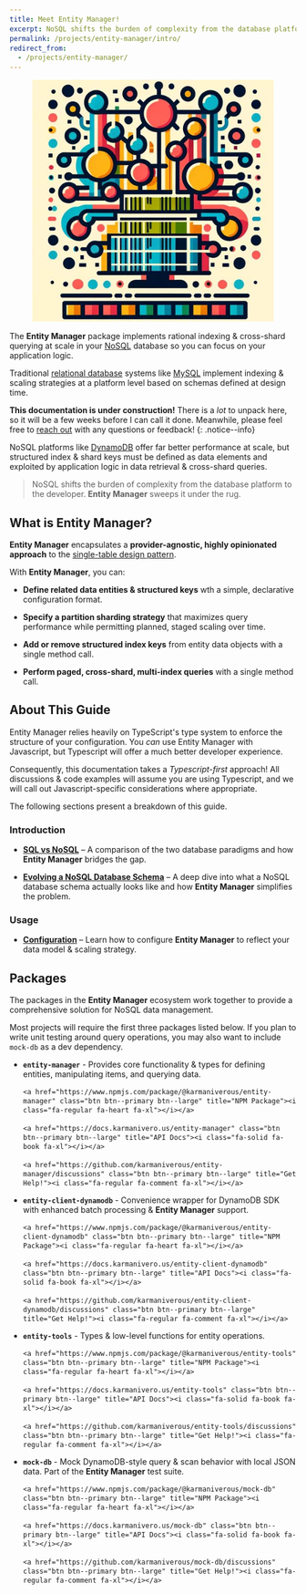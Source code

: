 ```yaml
---
title: Meet Entity Manager!
excerpt: NoSQL shifts the burden of complexity from the database platform to the developer. **Entity Manager** sweeps it under the rug!
permalink: /projects/entity-manager/intro/
redirect_from:
  - /projects/entity-manager/
---
```


<figure class="align-left drop-image">
    <img src="/assets/collections/entity-manager/entity-manager-square.jpg">
</figure>

The **Entity Manager** package implements rational indexing & cross-shard querying at scale in your [NoSQL](https://en.wikipedia.org/wiki/NoSQL) database so you can focus on your application logic.

Traditional [relational database](https://en.wikipedia.org/wiki/Relational_database) systems like [MySQL](https://www.mysql.com/) implement indexing & scaling strategies at a platform level based on schemas defined at design time.

**This documentation is under construction!** There is a _lot_ to unpack here, so it will be a few weeks before I can call it done. Meanwhile, please feel free to [reach out](https://github.com/karmaniverous/entity-manager/discussions) with any questions or feedback!
{: .notice--info}

NoSQL platforms like [DynamoDB](https://aws.amazon.com/dynamodb/) offer far better performance at scale, but structured index & shard keys must be defined as data elements and exploited by application logic in data retrieval & cross-shard queries.

> NoSQL shifts the burden of complexity from the database platform to the developer. **Entity Manager** sweeps it under the rug.

## What is Entity Manager?

**Entity Manager** encapsulates a **provider-agnostic, highly opinionated approach** to the [single-table design pattern](https://aws.amazon.com/blogs/compute/creating-a-single-table-design-with-amazon-dynamodb/).

With **Entity Manager**, you can:

- **Define related data entities & structured keys** wth a simple, declarative configuration format.

- **Specify a partition sharding strategy** that maximizes query performance while permitting planned, staged scaling over time.

- **Add or remove structured index keys** from entity data objects with a single method call.

- **Perform paged, cross-shard, multi-index queries** with a single method call.

## About This Guide

Entity Manager relies heavily on TypeScript's type system to enforce the structure of your configuration. You _can_ use Entity Manager with Javascript, but Typescript will offer a much better developer experience.

Consequently, this documentation takes a _Typescript-first_ approach! All discussions & code examples will assume you are using Typescript, and we will call out Javascript-specific considerations where appropriate.

The following sections present a breakdown of this guide.

### Introduction

- [**SQL vs NoSQL**](/projects/entity-manager/sql-vs-nosql/) – A comparison of the two database paradigms and how **Entity Manager** bridges the gap.

- [**Evolving a NoSQL Database Schema**](/projects/entity-manager/evolving-a-nosql-db-schema/) – A deep dive into what a NoSQL database schema actually looks like and how **Entity Manager** simplifies the problem.

### Usage

- [**Configuration**](/projects/entity-manager/configuration/) – Learn how to configure **Entity Manager** to reflect your data model & scaling strategy.

## Packages

The packages in the **Entity Manager** ecosystem work together to provide a comprehensive solution for NoSQL data management.

Most projects will require the first three packages listed below. If you plan to write unit testing around query operations, you may also want to include `mock-db` as a dev dependency.

- **`entity-manager`** - Provides core functionality & types for defining entities, manipulating items, and querying data.
  <div class="button-row--left">
      <a href="https://github.com/karmaniverous/entity-manager" class="btn btn--primary btn--large" title="GitHub Repo"><i class="fa-brands fa-github fa-xl"></i></a>

      <a href="https://www.npmjs.com/package/@karmaniverous/entity-manager" class="btn btn--primary btn--large" title="NPM Package"><i class="fa-regular fa-heart fa-xl"></i></a>

      <a href="https://docs.karmanivero.us/entity-manager" class="btn btn--primary btn--large" title="API Docs"><i class="fa-solid fa-book fa-xl"></i></a>

      <a href="https://github.com/karmaniverous/entity-manager/discussions" class="btn btn--primary btn--large" title="Get Help!"><i class="fa-regular fa-comment fa-xl"></i></a>

  </div>

- **`entity-client-dynamodb`** - Convenience wrapper for DynamoDB SDK with enhanced batch processing & **Entity Manager** support.
  <div class="button-row--left">
      <a href="https://github.com/karmaniverous/entity-client-dynamodb" class="btn btn--primary btn--large" title="GitHub Repo"><i class="fa-brands fa-github fa-xl"></i></a>

      <a href="https://www.npmjs.com/package/@karmaniverous/entity-client-dynamodb" class="btn btn--primary btn--large" title="NPM Package"><i class="fa-regular fa-heart fa-xl"></i></a>

      <a href="https://docs.karmanivero.us/entity-client-dynamodb" class="btn btn--primary btn--large" title="API Docs"><i class="fa-solid fa-book fa-xl"></i></a>

      <a href="https://github.com/karmaniverous/entity-client-dynamodb/discussions" class="btn btn--primary btn--large" title="Get Help!"><i class="fa-regular fa-comment fa-xl"></i></a>

  </div>

- **`entity-tools`** - Types & low-level functions for entity operations.
  <div class="button-row--left">
      <a href="https://github.com/karmaniverous/entity-tools" class="btn btn--primary btn--large" title="GitHub Repo"><i class="fa-brands fa-github fa-xl"></i></a>

      <a href="https://www.npmjs.com/package/@karmaniverous/entity-tools" class="btn btn--primary btn--large" title="NPM Package"><i class="fa-regular fa-heart fa-xl"></i></a>

      <a href="https://docs.karmanivero.us/entity-tools" class="btn btn--primary btn--large" title="API Docs"><i class="fa-solid fa-book fa-xl"></i></a>

      <a href="https://github.com/karmaniverous/entity-tools/discussions" class="btn btn--primary btn--large" title="Get Help!"><i class="fa-regular fa-comment fa-xl"></i></a>

  </div>

- **`mock-db`** - Mock DynamoDB-style query & scan behavior with local JSON data. Part of the **Entity Manager** test suite.
  <div class="button-row--left">
      <a href="https://github.com/karmaniverous/mock-db" class="btn btn--primary btn--large" title="GitHub Repo"><i class="fa-brands fa-github fa-xl"></i></a>

      <a href="https://www.npmjs.com/package/@karmaniverous/mock-db" class="btn btn--primary btn--large" title="NPM Package"><i class="fa-regular fa-heart fa-xl"></i></a>

      <a href="https://docs.karmanivero.us/mock-db" class="btn btn--primary btn--large" title="API Docs"><i class="fa-solid fa-book fa-xl"></i></a>

      <a href="https://github.com/karmaniverous/mock-db/discussions" class="btn btn--primary btn--large" title="Get Help!"><i class="fa-regular fa-comment fa-xl"></i></a>

  </div>
